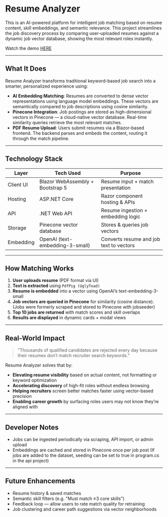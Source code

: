 #  Resume Analyzer

This is an AI-powered platform for intelligent job matching based on resume content, skill embeddings, and semantic relevance. This project streamlines the job discovery process by comparing user-uploaded resumes against a dynamic job vector database, showing the most relevant roles instantly.

Watch the demo <a href="https://youtu.be/yXvKTODEMew"> HERE </a>

---

##  What It Does

Resume Analyzer transforms traditional keyword-based job search into a smarter, personalized experience using:

-  **AI Embedding Matching**: Resumes are converted to dense vector representations using language model embeddings. These vectors are semantically compared to job descriptions using cosine similarity.
-  **Pinecone Integration**: Job postings are stored as high-dimensional vectors in Pinecone — a cloud-native vector database. Real-time similarity queries retrieve the most relevant matches.
-  **PDF Resume Upload**: Users submit resumes via a Blazor-based frontend. The backend parses and embeds the content, routing it through the match pipeline.

---

##  Technology Stack

| Layer       | Tech Used                                 | Purpose                              |
|-------------|--------------------------------------------|---------------------------------------|
| Client UI   | Blazor WebAssembly + Bootstrap 5           | Resume input + match presentation     |
| Hosting     | ASP.NET Core                               | Razor component hosting & APIs        |
| API         | .NET Web API                               | Resume ingestion + embedding logic    |
| Storage     | Pinecone vector database                   | Stores & queries job vectors          |
| Embedding   | OpenAI (text-embedding-3-small)        | Converts resume and job text to vectors |

---

##  How Matching Works

1.  **User uploads resume** (PDF format via UI)
2.  **Text is extracted** using `PdfPig (UglyToad)` 
3.  **Resume is embedded** into a vector using OpenAI’s text-embedding-3-small
4.  **Job vectors are queried in Pinecone** for similarity (cosine distance).  (Jobs were formerly scraped and stored to Pinecone with jobseeder)
5.  **Top 10 jobs are returned** with match scores and skill overlaps
6.  **Results are displayed** in dynamic cards + modal views

---

##  Real-World Impact

> "Thousands of qualified candidates are rejected every day because their resumes don’t match recruiter search keywords."

Resume Analyzer solves that by:

- **Elevating resume visibility** based on actual content, not formatting or keyword optimization
- **Accelerating discovery** of high-fit roles without endless browsing
- **Helping recruiters** screen better matches faster using vector-based precision
- **Enabling career growth** by surfacing roles users may not know they’re aligned with

---

##  Developer Notes

- Jobs can be ingested periodically via scraping, API import, or admin upload
- Embeddings are cached and stored in Pinecone once per job post (If jobs are added to the dataset, seeding can be set to true in program.cs in the api project)

---

##  Future Enhancements

-  Resume history & saved matches
-  Semantic skill filters (e.g. "Must match ≥3 core skills")
-  Feedback loop — allow users to rate match quality for retraining
-  Job clustering and career path suggestions via vector neighborhoods
